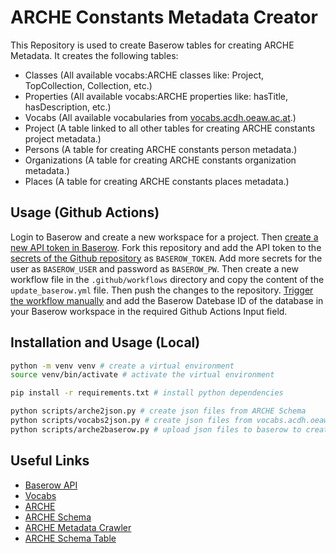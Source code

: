 # ARCHE Constants Metadata Creator

This Repository is used to create Baserow tables for creating ARCHE Metadata.
It creates the following tables:

* Classes (All available vocabs:ARCHE classes like: Project, TopCollection, Collection, etc.)
* Properties (All available vocabs:ARCHE properties like: hasTitle, hasDescription, etc.)
* Vocabs (All available vocabularies from [vocabs.acdh.oeaw.ac.at](https://vocabs.acdh.oeaw.ac.at).)
* Project (A table linked to all other tables for creating ARCHE constants project metadata.)
* Persons (A table for creating ARCHE constants person metadata.)
* Organizations (A table for creating ARCHE constants organization metadata.)
* Places (A table for creating ARCHE constants places metadata.)

## Usage (Github Actions)

Login to Baserow and create a new workspace for a project. Then [create a new API token in Baserow](https://baserow.io/user-docs/personal-api-tokens). Fork this repository and add the API token to the [secrets of the Github repository](https://docs.github.com/en/codespaces/managing-codespaces-for-your-organization/managing-development-environment-secrets-for-your-repository-or-organization) as `BASEROW_TOKEN`. Add more secrets for the user as `BASEROW_USER` and password as `BASEROW_PW`. Then create a new workflow file in the `.github/workflows` directory and copy the content of the `update_baserow.yml` file. Then push the changes to the repository. [Trigger the workflow manually](https://docs.github.com/en/actions/using-workflows/manually-running-a-workflow) and add the Baserow Datebase ID of the database in your Baserow workspace in the required Github Actions Input field.

## Installation and Usage (Local)

```bash
python -m venv venv # create a virtual environment
source venv/bin/activate # activate the virtual environment

pip install -r requirements.txt # install python dependencies

python scripts/arche2json.py # create json files from ARCHE Schema
python scripts/vocabs2json.py # create json files from vocabs.acdh.oeaw.ac.at
python scripts/arche2baserow.py # upload json files to baserow to create tables
```

## Useful Links

* [Baserow API](https://baserow.io/user-docs/database-api)
* [Vocabs](https://vocabs.acdh.oeaw.ac.at/)
* [ARCHE](https://arche.acdh.oeaw.ac.at/)
* [ARCHE Schema](https://github.com/acdh-oeaw/arche-schema)
* [ARCHE Metadata Crawler](https://github.com/acdh-oeaw/arche-metadata-crawler)
* [ARCHE Schema Table](https://arche-dev.acdh-dev.oeaw.ac.at/browser/api/getRootTable/de?_format=application/json)